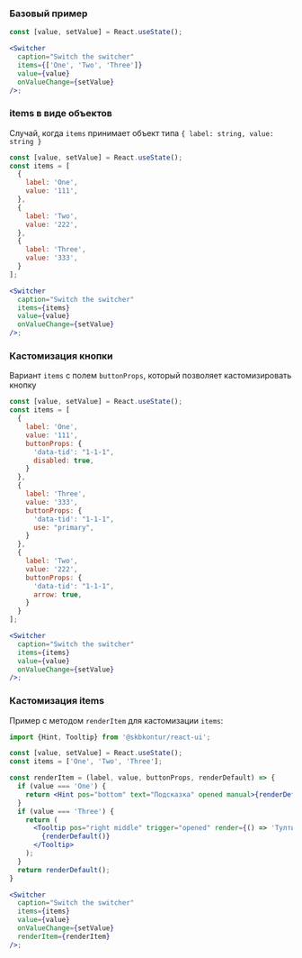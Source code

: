 ### Базовый пример
```jsx harmony
const [value, setValue] = React.useState();

<Switcher
  caption="Switch the switcher"
  items={['One', 'Two', 'Three']}
  value={value}
  onValueChange={setValue}
/>;
```

### items в виде объектов
Случай, когда `items` принимает объект типа `{ label: string, value: string }`

```jsx harmony
const [value, setValue] = React.useState();
const items = [
  {
    label: 'One',
    value: '111',
  },
  {
    label: 'Two',
    value: '222',
  },
  {
    label: 'Three',
    value: '333',
  }
];

<Switcher
  caption="Switch the switcher"
  items={items}
  value={value}
  onValueChange={setValue}
/>;
```

### Кастомизация кнопки
Вариант `items` с полем `buttonProps`, который позволяет кастомизировать кнопку

```jsx harmony
const [value, setValue] = React.useState();
const items = [
  {
    label: 'One',
    value: '111',
    buttonProps: {
      'data-tid': "1-1-1",
      disabled: true,
    }
  },
  {
    label: 'Three',
    value: '333',
    buttonProps: {
      'data-tid': "1-1-1",
      use: "primary",
    }
  },
  {
    label: 'Two',
    value: '222',
    buttonProps: {
      'data-tid': "1-1-1",
      arrow: true,
    }
  }
];

<Switcher
  caption="Switch the switcher"
  items={items}
  value={value}
  onValueChange={setValue}
/>;
```

### Кастомизация items
Пример с методом `renderItem` для кастомизации `items`:

```jsx harmony
import {Hint, Tooltip} from '@skbkontur/react-ui';

const [value, setValue] = React.useState();
const items = ['One', 'Two', 'Three'];

const renderItem = (label, value, buttonProps, renderDefault) => {
  if (value === 'One') {
    return <Hint pos="bottom" text="Подсказка" opened manual>{renderDefault()}</Hint>;
  }
  if (value === 'Three') {
    return (
      <Tooltip pos="right middle" trigger="opened" render={() => 'Тултип'}>
        {renderDefault()}
      </Tooltip>
    );
  }
  return renderDefault();
}

<Switcher
  caption="Switch the switcher"
  items={items}
  value={value}
  onValueChange={setValue}
  renderItem={renderItem}
/>;
```
